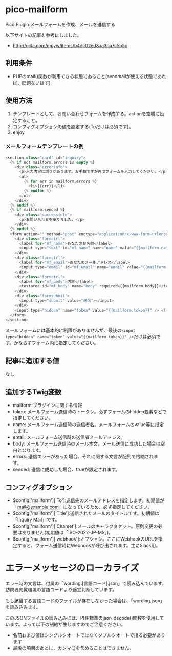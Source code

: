 # pico-mailform
Pico Plugin:メールフォームを作成、メールを送信する

以下サイトの記事を参考にしました。
 * http://qiita.com/mpyw/items/b4dc02ed8aa3ba7c5b5c

## 利用条件

 * PHPのmail()関数が利用できる状態であること(sendmailが使える状態であれば、問題ないはず)

## 使用方法

 1. テンプレートとして、お問い合わせフォームを作成する。actionを空欄に設定すること。
 2. コンフィグオプションの値を設定する(Toだけは必須です)。
 3. enjoy
 
### メールフォームテンプレートの例

```php
<section class="card" id="inquiry">
  {% if not mailform.errors is empty %}
    <div class="errorinfo">
      <p>入力内容に誤りがあります。お手数ですが再度フォームを入力してください。</p>
      <ul>
        {% for err in mailform.errors %}
          <li>{{err}}</li>
        {% endfor %}
      </ul>
    </div>
  {% endif %}
  {% if mailform.sended %}
    <div class="successinfo">
      <p>お問い合わせを承りました。</p>
    </div>
  {% endif %}
  <form action="" method="post" enctype="application/x-www-form-urlencoded">
    <div class="formctrl">
      <label for="mf_name">あなたのお名前</label>
      <input type="text" id="mf_name" name="name" value="{{mailform.name}}" required />
    </div>
    <div class="formctrl">
      <label for="mf_email">あなたのメールアドレス</label>
      <input type="email" id="mf_email" name="email" value="{{mailform.email}}" />
    </div>
    <div class="formctrl">
      <label for="mf_body">内容</label>
      <textarea id="mf_body" name="body" required>{{mailform.body}}</textarea>
    </div>
    <div class="formsubmit">
      <input type="submit" value="送信"></input>
    </div>
    <input type="hidden" name="token" value="{{mailform.token}}" /> <!-- 重要 -->
  </form>
</section>
```

メールフォームには基本的に制限がありませんが、最後の`<input type="hidden" name="token" value="{{mailform.token}}" />`だけは必須です。かならずフォーム内に指定してください。

## 記事に追加する値
なし
 
##  追加するTwig変数
 * mailform:プラグインに関する情報
  * token: メールフォーム送信時のトークン。必ずフォームのhidden要素などで指定してください。
  * name: メールフォーム送信時の送信者名。メールフォームのvalue等に指定します。
  * email: メールフォーム送信時の送信者メールアドレス。
  * body: メールフォーム送信時のメール本文。メール送信に成功した場合は空白となります。
  * errors: 送信エラーがあった場合、それに関する文言が配列で格納されます。
  * sended: 送信に成功した場合、trueが設定されます。

##  コンフィグオプション
 * $config['mailform']['To']:送信先のメールアドレスを指定します。初期値が「mail@example.com」になっているため、必ず指定してください。
 * $config['mailform']['Title']:送信されたメールのタイトルです。初期値は「Inquiry Mail」です。
 * $config['mailform']['Charset']:メールのキャラクタセット。原則変更の必要はありません(初期値は「ISO-2022-JP-MS」)。
 * $config['mailform']['webhook']:オプション。ここにWebhookのURLを指定すると、フォーム送信時にWebhookが呼び出されます。主にSlack用。

# エラーメッセージのローカライズ

エラー時の文言は、付属の「wording.[言語コード].json」で読み込んでいます。訪問者閲覧環境の言語コードより適宜判断しています。

もし該当する言語コードのファイルが存在しなかった場合は、「wording.json」を読み込みます。

このJSONファイルの読み込みには、PHP標準のjson_decode()関数を使用しています。よって以下の制約が生じますのでご注意ください。

 * 名前および値はシングルクオートではなくダブルクオートで括る必要があります
 * 最後の項目のあとに、カンマ(,)を含めることはできません。
